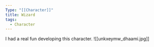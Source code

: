 ```yaml
---
Type: "[[Character]]"
title: Wizard
tags:
  - Character
---
```

I had a real fun developing this character.
![[unkxeymw_dhaami.jpg]]
